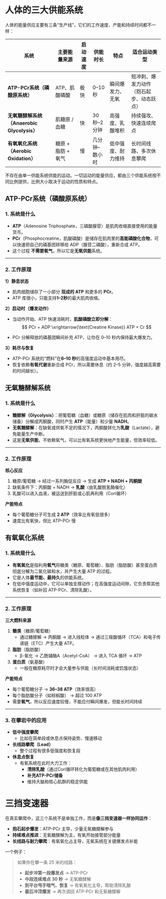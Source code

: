 # 人体的三大供能系统

人体的能量供应主要有三条“生产线”，它们的工作速度、产能和持续时间都不一样：

| 系统                                       | 主要能量来源       | 启动速度 | 供能时长      | 特点               | 适合运动类型                             |
| ------------------------------------------ | ------------------ | -------- | ------------- | ------------------ | ---------------------------------------- |
| **ATP-PCr系统（磷酸原系统）**              | ATP、肌酸磷酸      | 极快     | 0–10秒        | 瞬间爆发力、无氧   | 短冲刺、爆发力动作（抱石起步、动态跃点） |
| **无氧糖酵解系统（Anaerobic Glycolysis）** | 肌糖原 / 血糖      | 快       | 30秒–2分钟    | 高强度、乳酸堆积   | 持续强攻、快速连续爬点                   |
| **有氧氧化系统（Aerobic Oxidation）**      | 糖原 + 脂肪 + 氧气 | 慢       | 几分钟–数小时 | 低中强度、耐力维持 | 长时间线路、多次休息攀爬                 |

不存在由单一供能系统供能的运动。一切运动的能量供应，都由三个供能系统按不同比例提供，比例大小取决于运动的性质和特点。

## ATP-PCr系统（磷酸原系统）

### **1. 系统是什么**

- **ATP**（Adenosine Triphosphate，三磷酸腺苷）是肌肉收缩直接使用的能量货币。
- **PCr**（Phosphocreatine，肌酸磷酸）是储存在肌肉里的**高能磷酸化合物**，可以快速把自己的磷基团转移给 ADP（腺苷二磷酸），重新合成 ATP。
- 这个过程 **不需要氧气**，所以它是**无氧供能**系统。

------

### **2. 工作原理**

**1）静息状态**

- 肌肉细胞储存了一小部分 **现成的 ATP** 和更多的 **PCr**。
- ATP 库很小，只能支持**1–2秒**的最大肌肉收缩。

**2）启动时（爆发动作）**

- 当动作开始、ATP 快速消耗时，**肌酸磷酸立即分解**：
  $$
  PCr + ADP \xrightarrow{\text{Creatine Kinase}} ATP + Cr
  $$

- PCr 分解释放的磷基团瞬间补充 ATP，让你在 0–10 秒内保持最大爆发力。

**3）耗尽与恢复**

- ATP-PCr 系统的“燃料”在**6–10 秒**的高强度运动中基本用尽。
- 恢复依赖**有氧代谢**重新合成 PCr，所以需要休息（约 2–5 分钟，强度越高需要的时间越长）。

## 无氧糖酵解系统

### **1. 系统是什么**

- **糖酵解（Glycolysis）**：把葡萄糖（血糖）或糖原（储存在肌肉和肝脏的碳水储备）分解成丙酮酸，同时产生 **ATP**（能量）和少量 **NADH**。
- **无氧糖酵解**：在缺氧或供氧不足的情况下，丙酮酸转化为**乳酸**（Lactate），避免能量生产中断。
- 这是**无氧供能**，不依赖氧气，可以比有氧系统更快地产生能量，但效率较低。

------

### **2. 工作原理**

**核心反应**

1. 糖原/葡萄糖 → 经过一系列酶促反应 → 生成 **ATP + NADH + 丙酮酸**
2. 缺氧条件下：丙酮酸 + NADH → **乳酸**（由乳酸脱氢酶催化）
3. 乳酸可以进入血液，被运送到肝脏或心肌再利用（Cori循环）

**产能特点**

- 每个葡萄糖分子可生成 **2 ATP**（效率比有氧低很多）
- 速度比有氧快，但比 ATP-PCr 慢

## 有氧氧化系统

### **1. 系统是什么**

- **有氧氧化**是指利用**氧气**将糖类（糖原、葡萄糖）、脂肪（脂肪酸）甚至蛋白质彻底分解为二氧化碳和水，并产生大量 ATP 的过程。
- 它是人体**最节能、最持久**的供能系统。
- 在低中强度运动中，它可以单独支撑动作；在高强度运动间隙，它负责帮其他系统恢复（如补回 ATP-PCr、清除乳酸）。

------

### **2. 工作原理**

**三大燃料来源**

1. **糖类**（糖原/葡萄糖）
   - 通过糖酵解 → 丙酮酸 → 进入线粒体 → 通过三羧酸循环（TCA）和电子传递链（ETC）产生大量 ATP。
2. **脂肪**（脂肪酸）
   - β-氧化 → 乙酰辅酶A（Acetyl-CoA） → 进入 TCA 循环 → ATP
3. **蛋白质**（氨基酸）
   - 一般在糖原耗尽时才会大量参与供能（长时间消耗或饥饿状态）

**产能特点**

- 每个葡萄糖分子 → **36–38 ATP**（效率很高）
- 每个脂肪酸分子（如棕榈酸） → 超过 100 ATP
- 需要**氧气**，所以反应速度较慢，不能应付瞬间爆发，但能长时间持续

------

### **3. 在攀岩中的应用**

- **低中强度攀爬**
  - 比如在简单段或休息点保持姿势、慢速移动
- **长线路攀爬（Lead）**
  - 整个过程有很多低强度和恢复段
- **休息点恢复**
  - 有氧系统在此时大力工作：
    - **清除乳酸**（通过Cori循环转化为葡萄糖或在其他肌肉利用）
    - **补充ATP-PCr储备**
    - 维持大脑和核心肌群的稳定供能

# 三挡变速器

在真实攀爬中，这三个系统不是单独工作，而是**像三挡变速器一样协同运作**：

- **抱石起步爆发**：ATP-PCr 主导，少量无氧糖酵解参与
- **持续难点推进**：无氧糖酵解为主，有氧开始接管部分能量
- **长线路与耐力攀爬**：有氧氧化占主导，无氧系统在关键爆发点补能

一个例子：

> 如果你在攀一条 25 米的线路：
>
> - **起步冲第一段爆发点** → ATP-PCr
> - **中段连续难点 30 秒** → 无氧糖酵解
> - **到平台甩手喘气、恢复** → 有氧氧化主导，帮助清除乳酸
> - **最后冲顶爆发** → 再次调回 ATP-PCr 和无氧糖酵解





